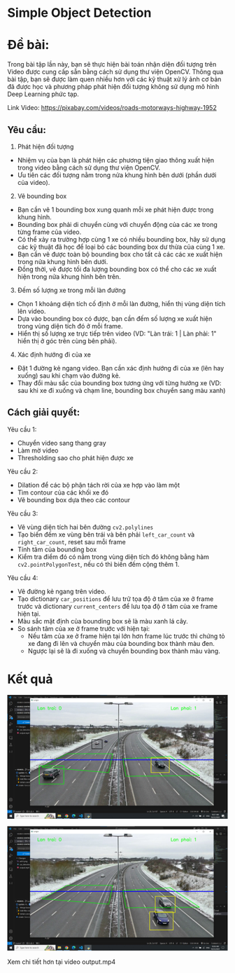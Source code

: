 # Simple Object Detection

# Đề bài:

Trong bài tập lần này, bạn sẽ thực hiện bài toán nhận diện đối tượng trên Video được cung cấp sẵn bằng cách sử dụng thư viện OpenCV. Thông qua bài tập, bạn sẽ được làm quen nhiều hơn với các kỹ thuật xử lý ảnh cơ bản đã được học và phương pháp phát hiện đối tượng không sử dụng mô hình Deep Learning phức tạp.

Link Video: https://pixabay.com/videos/roads-motorways-highway-1952

## Yêu cầu:

1. Phát hiện đối tượng

- Nhiệm vụ của bạn là phát hiện các phương tiện giao thông xuất hiện trong video bằng cách sử dụng thư viện OpenCV.
- Ưu tiên các đối tượng nằm trong nửa khung hình bên dưới (phần dưới của video).

2. Vẽ bounding box

- Bạn cần vẽ 1 bounding box xung quanh mỗi xe phát hiện được trong khung hình.
- Bounding box phải di chuyển cùng với chuyển động của các xe trong từng frame của video.
- Có thể xảy ra trường hợp cùng 1 xe có nhiều bounding box, hãy sử dụng các kỹ thuật đã học để loại bỏ các bounding box
  dư thừa của cùng 1 xe.
- Bạn cần vẽ được toàn bộ bounding box cho tất cả các các xe xuất hiện trong nửa khung hình bên dưới.
- Đồng thời, vẽ được tối đa lượng bounding box có thể cho các xe xuất hiện trong nửa khung hình bên trên.

3. Đếm số lượng xe trong mỗi làn đường

- Chọn 1 khoảng diện tích cố định ở mỗi làn đường, hiển thị vùng diện tích lên video.
- Dựa vào bounding box có được, bạn cần đếm số lượng xe xuất hiện trong vùng diện tích đó ở mỗi frame.
- Hiển thị số lượng xe trực tiếp trên video (VD: "Làn trái: 1 | Làn phải: 1" hiển thị ở góc trên cùng bên phải).

4. Xác định hướng đi của xe

- Đặt 1 đường kẻ ngang video. Bạn cần xác định hướng đi của xe (lên hay xuống) sau khi chạm vào đường kẻ.
- Thay đổi màu sắc của bounding box tương ứng với từng hướng xe (VD: sau khi xe đi xuống và chạm line, bounding box
  chuyển sang màu xanh)

## Cách giải quyết:

Yêu cầu 1:

- Chuyển video sang thang gray
- Làm mờ video
- Thresholding sao cho phát hiện được xe

Yêu cầu 2:

- Dilation để các bộ phận tách rời của xe hợp vào làm một
- Tìm contour của các khối xe đó
- Vẽ bounding box dựa theo các contour

Yêu cầu 3:

- Vẽ vùng diện tích hai bên đường `cv2.polylines`
- Tạo biến đếm xe vùng bên trái và bên phải `left_car_count` và `right_car_count`, reset sau mỗi frame
- Tính tâm của bounding box
- Kiểm tra điểm đó có nằm trong vùng diện tích đó không bằng hàm `cv2.pointPolygonTest`, nếu có thì biến đếm cộng thêm 1.

Yêu cầu 4:

- Vẽ đường kẻ ngang trên video.
- Tạo dictionary `car_positions` để lưu trữ tọa độ ở tâm của xe ở frame trước và dictionary `current_centers` để lưu tọa độ ở tâm của xe frame hiện tại.
- Màu sắc mặt định của bounding box sẽ là màu xanh lá cây.
- So sánh tâm của xe ở frame trước với hiện tại:
  - Nếu tâm của xe ở frame hiện tại lớn hơn frame lúc trước thì chứng tỏ xe đang đi lên và chuyển màu của bounding box thành màu đen.
  - Ngược lại sẽ là đi xuống và chuyển bounding box thành màu vàng.

# Kết quả
![alt text](anh1.png)

![alt text](anh2.png)

Xem chi tiết hơn tại video output.mp4
